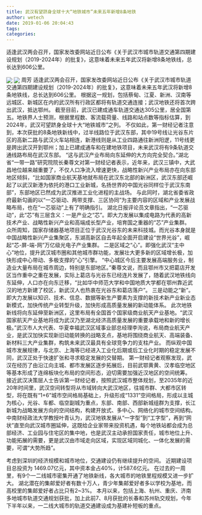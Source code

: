 ```yaml
---
title: 武汉有望跻身全球十大“地铁城市”未来五年新增8条地铁
author: wetech
date: 2019-01-06 20:04:43
tags: 
categories: 
---
```

适逢武汉两会召开，国家发改委网站近日公布《关于武汉市城市轨道交通第四期建设规划（2019-2024年）的批复》，这意味着未来五年武汉将新增8条地铁线，总长达到606公里。
<!-- more -->
<img align="center" border="0" src="https://imgcdn.yicai.com/uppics/images/2019/01/3b3b3500da05ebf368bd2e6fd4a37875.jpg" />
<img align="center" border="0" src="https://imgcdn.yicai.com/uppics/images/2019/01/0e62e4b64613134d7621f51bd3e05c03.jpg" />
周芳
适逢武汉两会召开，国家发改委网站近日公布《关于武汉市城市轨道交通第四期建设规划（2019-2024年）的批复》，这意味着未来五年武汉将新增8条地铁线，总长达到606公里。
根据这一规划，包括蔡甸、江夏、新洲、汉南等远城区、新城区在内的武汉所有行政区都将有轨道交通连接；武汉地铁还将首次跨出武汉，抵达鄂州。
截至目前，武汉已建成通车轨道交通达305公里，居全国第五。地铁界人士预测，根据里程数、客流载荷量、线路和站点数等指标估算，到2024年，武汉可望跻身全球十大“地铁城市”之列。
不仅如此，第一财经记者注意到，本次获批的8条地铁新线中，过半线路位于武汉东部，其中19号线让光谷东片区的高新二路与武汉火车站相连，新港线则是从工业四路通往新洲阳逻，11号线更是跨出武汉开到鄂州；加上已建成通车和在建地铁项目，未来武汉将有9条轨道交通线路布局在武汉东部。
“这与武汉产业布局向东延伸的大方向完全契合。”湖北省“一带一路”研究院院长秦尊文对第一财经记者表示，近年来，武汉三镇中，大武昌地位越来越重要了，不仅人口净流入增速更快，战略性新兴产业布局亦在向东部地区倾斜，“比如国家商业航天基地就布局在武汉东北部的新洲区，武汉东部还崛起了以武汉新港为依托的港口工业新城，名扬世界的中国光谷同样位于武汉东南部”，东部地区已然成为武汉推进工业化进程的主战场。
与此同时，湖北省委省政府最新勾画的以“一芯驱动、两带支撑、三区协同”为主要内容的区域和产业发展战略布局，也在“一芯驱动”上有了明确指引。
湖北日报评论员文章指出，“一芯驱动”，此“芯”有三层含义：一是产业之“芯”。即大力发展以集成电路为代表的高新技术产业、战略性新兴产业和高端成长型产业，培育国之重器的“芯”产业集群。
众所周知，国家存储器基地项目正位于武汉光谷东的未来科技城。而光谷本身就是中国战略性新兴产业集聚区，东湖高新区自去年起全面开启建设“世界光谷”，崛起“芯-屏-端-网”万亿级光电子产业集群。
二是区域之“心”。即强化武汉“主中心”地位，提升武汉城市圈和其他城市群功能，发展壮大更多新的区域增长极，加快形成中心带动、多极支撑的“心”引擎。
“中心城区今后主要发展高端服务业，制造业大量布局在城市周边，特别是东部地区。”秦尊文说，而且鄂州市又把葛店开发区当作重中之重在发展，实际上葛店与光谷东已经连片发展了，随着武汉地铁线向东延伸，人口亦在向东迁移，“比如华中师范大学和中国地质大学都在鄂州靠近武汉的地方新建了校区，新武汉人也热衷在光谷东和葛店落户”。
三是动能之“新”。即大力发展以知识、技术、信息、数据等新生产要素为支撑的新技术新产业新业态新模式，加快传统产业转型升级，加快形成高质量发展的新动能体系。
此次地铁新线将向东延伸至新洲区，这里布局有全国首个国家级商业航天产业基地。“武汉国家航天产业基地将成为武汉乃至湖北经济高质量发展的重要承载地和新的增长极。”武汉市人大代表、华夏幸福武汉区域事业部总经理李洵说，布局商业航天产业，是武汉加快实现新旧动能转换的战略支点，基地将围绕商业航天、高端装备、新材料三大产业集群，构筑未来武汉最具有全球竞争力的支柱产业。
而纵观中国城市发展规律，与北京、上海等已经进入工业化后期或后工业化时期的稳定发展不同，武汉正处于快速扩张和寻求稳定发展的交替期。
第一财经记者观察发现，武汉在经历了由沿江向主城、都市发展区逐步拓展后，目前武鄂黄黄、汉孝临空地区等基本形成了连绵板块化布局的空间形态，迫切需要加强近汉地区的空间统筹。
接近武汉决策层人士告诉第一财经记者，按照武汉城市整体规划，至2035年的近20年时间里，武汉空间转型将从市域转向大武汉地区，往城市群、大都市区转型，将在既有“1+6”城市空间格局基础上，升级形成“1331”空间格局，形成以主城为核心，光谷、车都、临空副城为重点，东部、南部、西部新城组群为支撑，长江新城为战略发展方向的空间结构，构建开放式、多中心、网络化的城市空间结构。
中南财经政法大学教授叶青认为，武汉地铁发展从“一字型”到“工字型”，再到“网状”直至向武汉城市圈延伸，这既给企业家带来投资机遇，每个地铁站都会成为总部经济、工业园与住宅区的集中地，也是武汉主动承担国家责任，城市地位上升、功能拓展的需要，更是武汉由市域走向区域，实现区域同城化、一体化发展的需要，可谓“大势所趋”。
 
 
考虑到深圳的经济规模和城市地位，交通建设仍有继续提升的空间。
近期建设项目总投资为 1469.07亿元，其中资本金占40%，计587.6亿元。
在过去的一周里，有9个一二线城市密集开通了地铁新线，各大城市的地铁里程规模又进一步扩大。
湖北潜在的集邮爱好者有数十万人，青少年集邮爱好者多以学校为基地，而高校里的集邮爱好者占比只有2~3%。
本月以来，包括上海、杭州、重庆、济南多地城市轨道交通规划获批，加上此前7、8月获批的长春和苏州轨交规划，今年下半年以来，一二线大城市的轨道交通建设成为基建补短板的重点。
